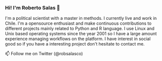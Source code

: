 ### Hi! I'm Roberto Salas 👋

I'm a political scientist with a master in methods. I currently live and work in Chile. I'm a opensource enthusiast and make continuous contributions to different projects mainly related to  Python and R language. I use Linux and Unix based operating systems since the year 2001 so I have a large amount experience managing workflows on the platform. I have interest in social good so if you have a interesting project don't hesitate to contact me.

📫 Follow me on Twitter (@robsalasco)
